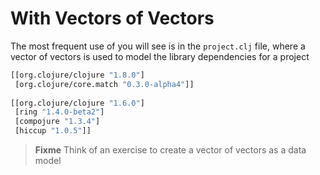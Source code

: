 # With Vectors of Vectors

The most frequent use of  you will see is in the `project.clj` file, where a vector of vectors is used to model the library dependencies for a project

```clojure
[[org.clojure/clojure "1.8.0"]
 [org.clojure/core.match "0.3.0-alpha4"]]
 
[[org.clojure/clojure "1.6.0"]
 [ring "1.4.0-beta2"]
 [compojure "1.3.4"]
 [hiccup "1.0.5"]]
```

> **Fixme** Think of an exercise to create a vector of vectors as a data model

